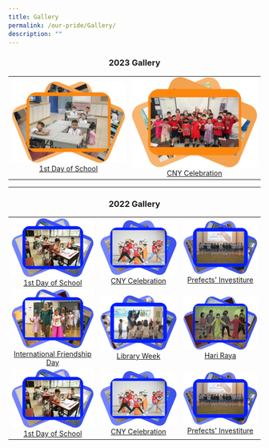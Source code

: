 ```yaml
---
title: Gallery
permalink: /our-pride/Gallery/
description: ""
---
```

<h3 style="text-align: center"> 2023 Gallery </h3>

<table>
<tbody>
  <tr>
    <td style="text-align: center"> 
			<a href="https://flic.kr/s/aHBqjArwcQ">
				<img src="/images/Gallery/1st%20Day%20Gallery.png" style="width:100%"> 1st Day of School 
			</a>
		</td>
		<td style="text-align: center"> 
			<a href="https://flic.kr/s/aHBqjArsUS">
				<img src="/images/Gallery/CNY%202023%20Gallery.png" style="width:100%"> CNY Celebration
			</a>
		</td>
  </tr>
</tbody>
</table>

<hr>

<h3 style="text-align: center"> 2022 Gallery </h3>

<table>
<tbody>
  <tr>
    <td style="text-align: center"> 
			<a href="https://flic.kr/s/aHBqjArwNs">
				<img src="/images/Gallery/1st%20Day%202022.png" style="width:100%"> 1st Day of School 
			</a>
		</td>
		<td style="text-align: center"> 
			<a href="https://flic.kr/s/aHBqjAryTA">
				<img src="/images/Gallery/CNY%202022.png" style="width:100%"> CNY Celebration
			</a>
		</td>
		<td style="text-align: center"> 
			<a href="https://flic.kr/s/aHBqjArBpQ">
				<img src="/images/Gallery/Prefects'%20Investiture%202022.png" style="width:100%"> Prefects' Investiture
			</a>
		</td>
  </tr>
  <tr>
    <td style="text-align: center"> 
			<a href="https://flic.kr/s/aHBqjArxf3">
				<img src="/images/Gallery/International%20Friendship%20Day%202022.png" style="width:100%"> International Friendship Day 
			</a>
		</td>
		<td style="text-align: center"> 
			<a href="https://flic.kr/s/aHBqjArxp6">
				<img src="/images/Gallery/Library%20Week%202022.png" style="width:100%"> Library Week
			</a>
		</td>
		<td style="text-align: center"> 
			<a href="https://flic.kr/s/aHBqjArBQj">
				<img src="/images/Gallery/Hari%20Raya%202022.png" style="width:100%"> Hari Raya
			</a>
		</td>
  </tr>
  <tr>
    <td style="text-align: center"> 
			<a href="https://flic.kr/s/aHBqjArwNs">
				<img src="/images/Gallery/1st%20Day%202022.png" style="width:100%"> 1st Day of School 
			</a>
		</td>
		<td style="text-align: center"> 
			<a href="https://flic.kr/s/aHBqjAryTA">
				<img src="/images/Gallery/CNY%202022.png" style="width:100%"> CNY Celebration
			</a>
		</td>
		<td style="text-align: center"> 
			<a href="https://flic.kr/s/aHBqjArBpQ">
				<img src="/images/Gallery/Prefects'%20Investiture%202022.png" style="width:100%"> Prefects' Investiture
			</a>
		</td>
  </tr>
</tbody>
</table>